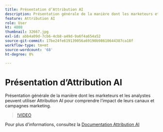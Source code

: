 ```yaml
---
title: Présentation d’Attribution AI
description: Présentation générale de la manière dont les marketeurs et les analystes peuvent utiliser Attribution AI pour comprendre l’impact de leurs canaux et campagnes marketing.
feature: Attribution AI
role: User
kt: 4808
thumbnail: 32667.jpg
exl-id: abb4a09d-7cb6-4cb8-a49d-9a6f4a654a52
source-git-commit: 17be24fe619139056a69190b98610644387ca18f
workflow-type: tm+mt
source-wordcount: '68'
ht-degree: 0%

---
```


# Présentation d’Attribution AI

Présentation générale de la manière dont les marketeurs et les analystes peuvent utiliser Attribution AI pour comprendre l’impact de leurs canaux et campagnes marketing.

>[!VIDEO](https://video.tv.adobe.com/v/32667?quality=12&learn=on)

Pour plus d’informations, consultez la [Documentation Attribution AI](https://experienceleague.adobe.com/docs/experience-platform/intelligent-services/attribution-ai/overview.html)
